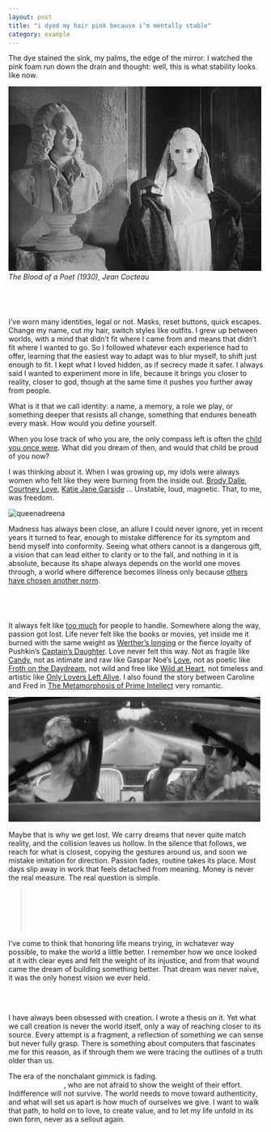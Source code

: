 ```yaml
---
layout: post
title: "i dyed my hair pink because i’m mentally stable"
category: example
---
```


The dye stained the sink, my palms, the edge of the mirror. I watched the pink foam run down the drain and thought: well, this is what stability looks like now.


![bloodpoet](assets/bloodoapoet.gif)
*The Blood of a Poet (1930), Jean Cocteau*

## <span style="color: white;">Facing the self</span>
I’ve worn many identities, legal or not. Masks, reset buttons, quick escapes. Change my name, cut my hair, switch styles like outfits. I grew up between worlds, with a mind that didn’t fit where I came from and means that didn’t fit where I wanted to go. So I followed whatever each experience had to offer, learning that the easiest way to adapt was to blur myself, to shift just enough to fit. I kept what I loved hidden, as if secrecy made it safer.
I always said I wanted to experiment more in life, because it brings you closer to reality, closer to god, though at the same time it pushes you further away from people.


What is it that we call identity: a name, a memory, a role we play, or something deeper that resists all change, something that endures beneath every mask. How would you define yourself.

When you lose track of who you are, the only compass left is often the [child you once were](https://open.spotify.com/playlist/35UYaYtPFYE5veGkzw50Sk?si=bebb454c4bab4ef1). What did you dream of then, and would that child be proud of you now?

I was thinking about it. 
When I was growing up, my idols were always women who felt like they were burning from the inside out. [Brody Dalle](https://www.youtube.com/watch?v=b_8U93SvVyY&list=RDb_8U93SvVyY&start_radio=1), [Courtney Love](https://www.youtube.com/watch?v=cH_rfGBwamc&list=RDcH_rfGBwamc&start_radio=1), [Katie Jane Garside](https://www.youtube.com/watch?v=82P40PnMNmQ&list=RD82P40PnMNmQ&start_radio=1) ... Unstable, loud, magnetic. That, to me, was freedom.

![queenadreena](assets/queenadreena.gif)


Madness has always been close, an allure I could never ignore, yet in recent years it turned to fear, enough to mistake difference for its symptom and bend myself into conformity. Seeing what others cannot is a dangerous gift, a vision that can lead either to clarity or to the fall, and nothing in it is absolute, because its shape always depends on the world one moves through, a world where difference becomes illness only because [others have chosen another norm](https://monoskop.org/images/b/b6/Canguilhem_Georges_The_Normal_and_the_Pathologic_1991.pdf).



## <span style="color: white;">Facing the world </span>

It always felt like [too much](https://pubmed.ncbi.nlm.nih.gov/14781229/) for people to handle. Somewhere along the way, passion got lost. Life never felt like the books or movies, yet inside me it burned with the same weight as [Werther’s longing](https://en.wikipedia.org/wiki/The_Sorrows_of_Young_Werther) or the fierce loyalty of Pushkin’s [Captain’s Daughter](https://en.wikipedia.org/wiki/The_Captain%27s_Daughter). Love never felt this way. Not as fragile like [Candy](https://www.imdb.com/title/tt0424880/), not as intimate and raw like Gaspar Noé’s [Love](https://www.imdb.com/title/tt3774694/), not as poetic like [Froth on the Daydream](https://en.wikipedia.org/wiki/Mood_Indigo_(film)), not wild and free like [Wild at Heart](https://en.wikipedia.org/wiki/Wild_at_Heart_(film)), not timeless and artistic like [Only Lovers Left Alive](https://en.wikipedia.org/wiki/Only_Lovers_Left_Alive).
I also found the story between Caroline and Fred in [The Metamorphosis of Prime Intellect](https://mogami.neocities.org/files/prime_intellect.pdf) very romantic.



![wildatheart](assets/wildatheart.gif)

Maybe that is why we get lost. We carry dreams that never quite match reality, and the collision leaves us hollow. In the silence that follows, we reach for what is closest, copying the gestures around us, and soon we mistake imitation for direction. Passion fades, routine takes its place. Most days slip away in work that feels detached from meaning. Money is never the real measure. The real question is simple. <span style="color:white"> Do you actually create value.</span>


<blockquote><em style="color:#fff">Sitting in a chalet in the backyard with a laptop, a little girl hating Windows and dreaming of building a computer and an operating system no one could ever track. She was growing up with a keylogger. The dream never happened. For ten years she didn’t touch a computer.</em></blockquote>


I’ve come to think that honoring life means trying, in wchatever way possible, to make the world a little better. I remember how we once looked at it with clear eyes and felt the weight of its injustice, and from that wound came the dream of building something better. That dream was never naïve, it was the only honest vision we ever held.

<span style="color:white">
History itself is written in architectures, from cities of stone to machines of code. We can build, we can arrange, but we cannot create like God. 
</span>

I have always been obsessed with creation. I wrote a thesis on it. Yet what we call creation is never the world itself, only a way of reaching closer to its source. Every attempt is a fragment, a reflection of something we can sense but never fully grasp. There is something about computers that fascinates me for this reason, as if through them we were tracing the outlines of a truth older than us.


The era of the nonchalant gimmick is fading. <span style="color:white"> The future belongs to those who care deeply</span>, who are not afraid to show the weight of their effort. Indifference will not survive. The world needs to move toward authenticity, and what will set us apart is how much of ourselves we give. I want to walk that path, to hold on to love, to create value, and to let my life unfold in its own form, never as a sellout again.

